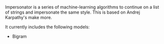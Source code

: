 Impersonator is a series of machine-learning algorithms to continue on a list of strings and impersonate the same style.
This is based on Andrej Karpathy's make more.

It currently includes the following models:
- Bigram